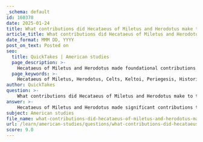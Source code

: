 ```yaml
---
_schema: default
id: 160378
date: 2025-01-24
title: What contributions did Hecataeus of Miletus and Herodotus make to the early mentions of Celts?
article_title: What contributions did Hecataeus of Miletus and Herodotus make to the early mentions of Celts?
date_format: MMM DD, YYYY
post_on_text: Posted on
seo:
  title: QuickTakes | American studies
  page_description: >-
    Hecataeus of Miletus and Herodotus made foundational contributions to the early mentions of the Celts, documenting their existence and cultural characteristics through ethnographic accounts and historical narratives in ancient texts.
  page_keywords: >-
    Hecataeus of Miletus, Herodotus, Celts, Keltoi, Periegesis, Histories, ethnography, historical narrative, ancient Greece, Celtic society, geographical description, cultural documentation, early records of Celts
author: QuickTakes
question: >-
    What contributions did Hecataeus of Miletus and Herodotus make to the early mentions of Celts?
answer: >-
    Hecataeus of Miletus and Herodotus made significant contributions to the early mentions of the Celts through their respective works, which are among the earliest sources documenting the existence and characteristics of these peoples.\n\n### Hecataeus of Miletus\nHecataeus, active in the late 6th to early 5th century BC, is known for his work 'Periegesis,' which provided a geographical description of the known world. In this work, he included ethnographic accounts of various peoples, including the Celts, referred to as "Keltoi" (Greek: Κελτοί). His writings represent some of the earliest systematic attempts to document and categorize different cultures, contributing to the field of ethnography. Although much of Hecataeus's work survives only in fragments cited by later authors, his observations laid the groundwork for understanding the Celts in the context of their geographical and cultural environment.\n\n### Herodotus\nHerodotus, often called the 'Father of History,' lived in the 5th century BC and authored 'Histories,' a comprehensive account of the Greco-Persian Wars. In this work, he provided descriptions of various peoples, including the Celts. Herodotus's approach combined historical narrative with ethnographic observations, offering insights into the customs, beliefs, and social structures of different cultures. His accounts are crucial for understanding the historical context of the Celts, detailing their interactions with other civilizations and providing a glimpse into their societal characteristics.\n\n### Summary\nBoth Hecataeus and Herodotus played pivotal roles in the early documentation of the Celts, with Hecataeus focusing on geographical and ethnographic descriptions and Herodotus providing a broader historical narrative that included the Celts among other peoples. Their works are invaluable for modern scholars seeking to understand the early perceptions of Celtic society and culture.
subject: American studies
file_name: what-contributions-did-hecataeus-of-miletus-and-herodotus-make-to-the-early-mentions-of-celts.md
url: /learn/american-studies/questions/what-contributions-did-hecataeus-of-miletus-and-herodotus-make-to-the-early-mentions-of-celts
score: 9.0
---
```


&nbsp;